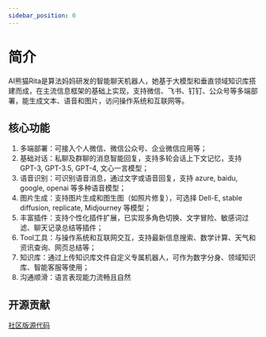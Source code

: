 ```yaml
---
sidebar_position: 0
---
```


# 简介

AI熊猫Rita是算法妈妈研发的智能聊天机器人，她基于大模型和垂直领域知识库搭建而成，在主流信息框架的基础上实现，支持微信、飞书、钉钉、公众号等多端部署，能生成文本、语音和图片，访问操作系统和互联网等。

## 核心功能
1. 多端部署：可接入个人微信、微信公众号、企业微信应用等；
2. 基础对话：私聊及群聊的消息智能回复，支持多轮会话上下文记忆，支持 GPT-3, GPT-3.5, GPT-4, 文心一言模型；
3. 语音识别：可识别语音消息，通过文字或语音回复，支持 azure, baidu, google, openai 等多种语音模型；
4. 图片生成：支持图片生成和图生图（如照片修复），可选择 Dell-E, stable diffusion, replicate, Midjourney 等模型；
5. 丰富插件：支持个性化插件扩展，已实现多角色切换、文字冒险、敏感词过滤、聊天记录总结等插件；
6. Tool工具：与操作系统和互联网交互，支持最新信息搜索、数学计算、天气和资讯查询、网页总结等；
7. 知识库：通过上传知识库文件自定义专属机器人，可作为数字分身、领域知识库、智能客服等使用；
8. 沟通顺滑：语言表现能力流畅且自然

## 开源贡献
[社区版源代码](https://github.com/weijiang2023/algmon-chatbot)